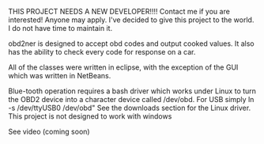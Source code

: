 THIS PROJECT NEEDS A NEW DEVELOPER!!!!  Contact me if you are interested!   Anyone may apply. I've decided to give this project to the world.   I do not have time to maintain it.

obd2ner is designed to accept obd codes and output cooked values. It also has the ability to check every code for response on a car.

All of the classes were written in eclipse, with the exception of the GUI which was written in NetBeans.

Blue-tooth operation requires a bash driver which works under Linux to turn the OBD2 device into a character device called /dev/obd. For USB simply ln -s /dev/ttyUSB0 /dev/obd" See the downloads section for the Linux driver.  This project is not designed to work with windows

See video (coming soon)
